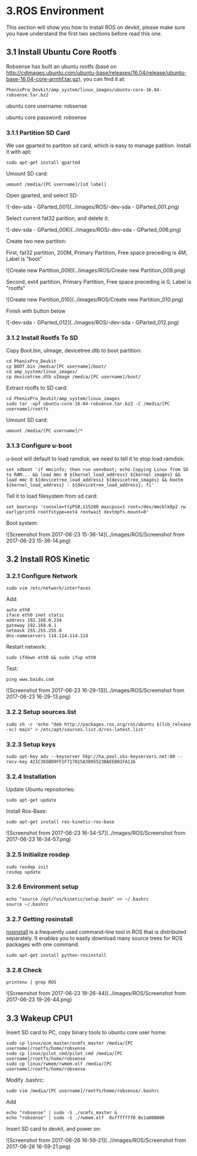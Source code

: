 # 3.ROS Environment

This section will show you how to install ROS on devkit, please make sure you have understand the first two sections before read this one.

## 3.1 Install Ubuntu Core Rootfs

Robsense has built an ubuntu rootfs (base on http://cdimages.ubuntu.com/ubuntu-base/releases/16.04/release/ubuntu-base-16.04-core-armhf.tar.gz), you can find it at:

```
PhenixPro_Devkit/amp_system/linux_images/ubuntu-core-16.04-robsense.tar.bz2
```

ubuntu core username: robsense

ubuntu core password: robsense

### 3.1.1 Partition SD Card

We use gparted to partiton sd card, which is easy to manage patition. Install it with apt:

```
sudo apt-get install gparted
```

Umount SD card:

```
umount /media/[PC username]/[sd label]
```

Open gparted, and select SD:

![-dev-sda - GParted_001](../images/ROS/-dev-sda - GParted_001.png)

Select current fat32 parition, and delete it:

![-dev-sda - GParted_006](../images/ROS/-dev-sda - GParted_006.png)

Create two new partiton:

First, fat32 partition, 200M, Primary Partition, Free space preceding is 4M, Label is "boot"

![Create new Partition_009](../images/ROS/Create new Partition_009.png)

Second, ext4 partition,  Primary Partition, Free space preceding is 0, Label is "rootfs"

![Create new Partition_010](../images/ROS/Create new Partition_010.png)

Finish with button below

![-dev-sda - GParted_012](../images/ROS/-dev-sda - GParted_012.png)

### 3.1.2 Install Rootfs To SD

Copy Boot.bin, uImage, devicetree.dtb to boot partition:

```
cd PhenixPro_Devkit
cp BOOT.bin /media/[PC username]/boot/
cd amp_system/linux_images/
cp devicetree.dtb uImage /media/[PC username]/boot/
```



Extract rootfs to SD card:

```
cd PhenixPro_Devkit/amp_system/linux_images
sudo tar -xpf ubuntu-core-16.04-robsense.tar.bz2 -C /media/[PC username]/rootfs
```

Umount SD card:

```
umount /media/[PC username]/*
```

### 3.1.3 Configure u-boot

u-boot will default to load ramdisk, we need to tell it to stop load ramdisk:

```
set sdboot 'if mmcinfo; then run uenvboot; echo Copying Linux from SD to RAM... && load mmc 0 ${kernel_load_address} ${kernel_images} && load mmc 0 ${devicetree_load_address} ${devicetree_images} && bootm ${kernel_load_address} - ${devicetree_load_address}; fi'
```

Tell it to load filesystem from sd card:

```
set bootargs 'console=ttyPS0,115200 maxcpus=1 root=/dev/mmcblk0p2 rw earlyprintk rootfstype=ext4 rootwait devtmpfs.mount=0'
```

Boot system:

![Screenshot from 2017-06-23 15-36-14](../images/ROS/Screenshot from 2017-06-23 15-36-14.png)

## 3.2 Install ROS Kinetic

### 3.2.1 Configure Network

```
sudo vim /etc/network/interfaces
```

Add:

```
auto eth0
iface eth0 inet static
address 192.168.0.234
gateway 192.168.0.1
netmask 255.255.255.0
dns-nameservers 114.114.114.114
```

Restart network:

```
sudo ifdown eth0 && sudo ifup eth0
```

Test:

```
ping www.baidu.com
```

![Screenshot from 2017-06-23 16-29-13](../images/ROS/Screenshot from 2017-06-23 16-29-13.png)

### 3.2.2 Setup sources.list

```
sudo sh -c 'echo "deb http://packages.ros.org/ros/ubuntu $(lsb_release -sc) main" > /etc/apt/sources.list.d/ros-latest.list'
```

### 3.2.3 Setup keys

```
sudo apt-key adv --keyserver hkp://ha.pool.sks-keyservers.net:80 --recv-key 421C365BD9FF1F717815A3895523BAEEB01FA116
```

### 3.2.4 Installation

Update Ubuntu repositories:

```
sudo apt-get update
```

Install Ros-Base:

```
sudo apt-get install ros-kinetic-ros-base
```

![Screenshot from 2017-06-23 16-34-57](../images/ROS/Screenshot from 2017-06-23 16-34-57.png)

### 3.2.5 Initialize rosdep

```
sudo rosdep init
rosdep update
```

### 3.2.6 Environment setup

```
echo "source /opt/ros/kinetic/setup.bash" >> ~/.bashrc
source ~/.bashrc
```

### 3.2.7 Getting rosinstall

[rosinstall](http://wiki.ros.org/rosinstall) is a frequently used command-line tool in ROS that is distributed separately. It enables you to easily download many source trees for ROS packages with one command.

```
sudo apt-get install python-rosinstall
```

### 3.2.8 Check

```
printenv | grep ROS
```

![Screenshot from 2017-06-23 19-26-44](../images/ROS/Screenshot from 2017-06-23 19-26-44.png)

## 3.3 Wakeup CPU1

Insert SD card to PC, copy binary tools to ubuntu core user home:

```
sudo cp linux/ocm_master/ocmfs_master /media/[PC username]/rootfs/home/robsense
sudo cp linux/pilot_cmd/pilot_cmd /media/[PC username]/rootfs/home/robsense
sudo cp linux/rwmem/rwmem.elf /media/[PC username]/rootfs/home/robsense
```

Modify .bashrc:

```
sudo vim /media/[PC username]/rootfs/home/robsense/.bashrc
```

Add

```
echo "robsense" | sudo -S ./ocmfs_master &
echo "robsense" | sudo -S ./rwmem.elf  0xfffffff0 0x1a000000
```

Insert SD card to devkit, and power on:

![Screenshot from 2017-06-26 16-59-21](..//images/ROS/Screenshot from 2017-06-26 16-59-21.png)

